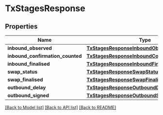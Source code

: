 # TxStagesResponse

## Properties
Name | Type | Description | Notes
------------ | ------------- | ------------- | -------------
**inbound_observed** | [**TxStagesResponseInboundObserved**](TxStagesResponseInboundObserved.md) |  | 
**inbound_confirmation_counted** | [**TxStagesResponseInboundConfirmationCounted**](TxStagesResponseInboundConfirmationCounted.md) |  | [optional] 
**inbound_finalised** | [**TxStagesResponseInboundFinalised**](TxStagesResponseInboundFinalised.md) |  | [optional] 
**swap_status** | [**TxStagesResponseSwapStatus**](TxStagesResponseSwapStatus.md) |  | [optional] 
**swap_finalised** | [**TxStagesResponseSwapFinalised**](TxStagesResponseSwapFinalised.md) |  | [optional] 
**outbound_delay** | [**TxStagesResponseOutboundDelay**](TxStagesResponseOutboundDelay.md) |  | [optional] 
**outbound_signed** | [**TxStagesResponseOutboundSigned**](TxStagesResponseOutboundSigned.md) |  | [optional] 

[[Back to Model list]](../README.md#documentation-for-models) [[Back to API list]](../README.md#documentation-for-api-endpoints) [[Back to README]](../README.md)

